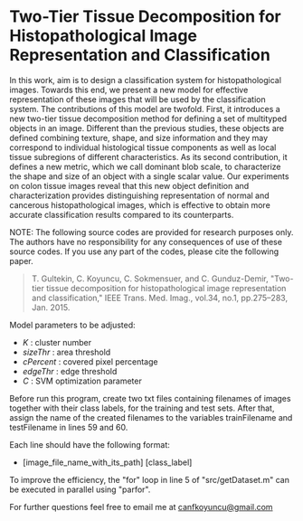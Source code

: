 # Two-Tier Tissue Decomposition for Histopathological Image Representation and Classification
In this work, aim is to design a classification system for histopathological images. Towards this end, we present a new model for effective representation of these images that will be used by the classification system. The contributions of this model are twofold. First, it introduces a new two-tier tissue decomposition method for defining a set of multityped objects in an image. Different than the previous studies, these objects are defined combining texture, shape, and size information and they may correspond to individual histological tissue components as well as local tissue subregions of different characteristics. As its second contribution, it defines a new metric, which we call dominant blob scale, to characterize the shape and size of an object with a single scalar value. Our experiments on colon tissue images reveal that this new object definition and characterization provides distinguishing representation of normal and cancerous histopathological images, which is effective to obtain more accurate classification results compared to its counterparts.

NOTE: The following source codes are provided for research purposes only. The authors have no responsibility for any consequences of use of these source codes. If you use any part of the codes, please cite the following paper.

>T. Gultekin, C. Koyuncu, C. Sokmensuer, and C. Gunduz-Demir, "Two-tier tissue decomposition for histopathological image representation and classification," IEEE Trans. Med. Imag., vol.34, no.1, pp.275–283, Jan. 2015.

Model parameters to be adjusted:
* *K*        : cluster number
* *sizeThr*  : area threshold
* *cPercent* : covered pixel percentage
* *edgeThr*  : edge threshold
* *C*        : SVM optimization parameter

Before run this program, create two txt files containing filenames of images together with their class labels, for the training and test sets. 
After that, assign the name of the created filenames to the variables trainFilename and testFilename in lines 59 and 60.
 
Each line should have the following format:
 - [image_file_name_with_its_path] [class_label]
 
To improve the efficiency, the "for" loop in line 5 of "src/getDataset.m" can be executed in parallel using "parfor". 

For further questions feel free to email me at canfkoyuncu@gmail.com
